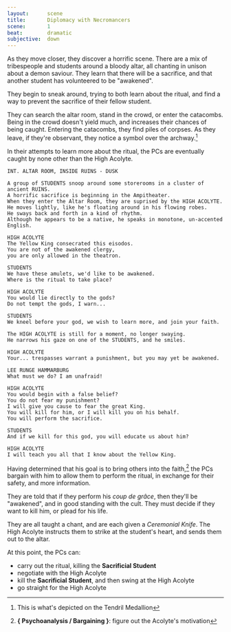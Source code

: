 ```yaml
---
layout:      scene
title:       Diplomacy with Necromancers
scene:       1
beat:        dramatic
subjective:  down
---
```



As they move closer, they discover a horrific scene.
There are a mix of tribespeople and students around a bloody altar,
all chanting in unison about a demon saviour.
They learn that there will be a sacrifice,
and that another student has volunteered to be "awakened".

They begin to sneak around, trying to both learn about the ritual,
and find a way to prevent the sacrifice of their fellow student.

They can search the altar room, stand in the crowd, or enter the catacombs.
Being in the crowd doesn't yield much,
and increases their chances of being caught.
Entering the catacombs, they find piles of corpses.
As they leave, if they're observant, they notice a symbol over the archway.[^0]

In their attempts to learn more about the ritual,
the PCs are eventually caught by none other than the High Acolyte.

~~~
INT. ALTAR ROOM, INSIDE RUINS - DUSK

A group of STUDENTS snoop around some storerooms in a cluster of ancient RUINS.
A horrific sacrifice is beginning in the Ampitheater.
When they enter the Altar Room, they are suprised by the HIGH ACOLYTE.
He moves lightly, like he's floating around in his flowing robes.
He sways back and forth in a kind of rhythm.
Although he appears to be a native, he speaks in monotone, un-accented English.

HIGH ACOLYTE
The Yellow King consecrated this eisodos.
You are not of the awakened clergy,
you are only allowed in the theatron.

STUDENTS
We have these amulets, we'd like to be awakened.
Where is the ritual to take place?

HIGH ACOLYTE
You would lie directly to the gods?
Do not tempt the gods, I warn...

STUDENTS
We kneel before your god, we wish to learn more, and join your faith.

The HIGH ACOLYTE is still for a moment, no longer swaying.
He narrows his gaze on one of the STUDENTS, and he smiles.

HIGH ACOLYTE
Your... trespasses warrant a punishment, but you may yet be awakened.

LEE RUNGE HAMMARBURG
What must we do? I am unafraid!

HIGH ACOLYTE
You would begin with a false belief?
You do not fear my punishment?
I will give you cause to fear the great King.
You will kill for him, or I will kill you on his behalf.
You will perform the sacrifice.

STUDENTS
And if we kill for this god, you will educate us about him?

HIGH ACOLYTE
I will teach you all that I know about the Yellow King.
~~~

Having determined that his goal is to bring others into the faith,[^1]
the PCs bargain with him to allow them to perform the ritual,
in exchange for their safety, and more information.

They are told that if they perform his *coup de grâce*,
then they'll be "awakened", and in good standing with the cult.
They must decide if they want to kill him, or plead for his life.

They are all taught a chant, and are each given a *Ceremonial Knife*.
The High Acolyte instructs them to strike at the student's heart,
and sends them out to the altar.

At this point, the PCs can:

- carry out the ritual, killing the **Sacrificial Student**
- negotiate with the High Acolyte
- kill the **Sacrificial Student**, and then swing at the High Acolyte
- go straight for the High Acolyte


[^0]: This is what's depicted on the Tendril Medallion
[^1]: **{ Psychoanalysis / Bargaining }**: figure out the Acolyte's motivation






